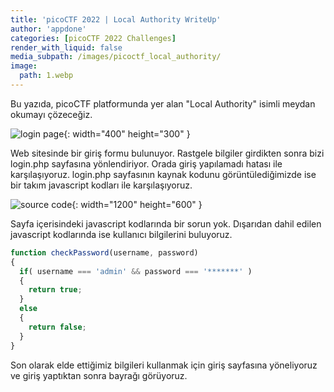 ```yaml
---
title: 'picoCTF 2022 | Local Authority WriteUp'
author: 'appdone'
categories: [picoCTF 2022 Challenges]
render_with_liquid: false
media_subpath: /images/picoctf_local_authority/
image:
  path: 1.webp
---
```


Bu yazıda, picoCTF platformunda yer alan "Local Authority" isimli meydan okumayı çözeceğiz.

![login page](1.webp){: width="400" height="300" }

Web sitesinde bir giriş formu bulunuyor. Rastgele bilgiler girdikten sonra bizi login.php sayfasına yönlendiriyor. Orada giriş yapılamadı hatası ile karşılaşıyoruz. login.php sayfasının kaynak kodunu görüntülediğimizde ise bir takım javascript kodları ile karşılaşıyoruz.

![source code](2.webp){: width="1200" height="600" }

Sayfa içerisindeki javascript kodlarında bir sorun yok. Dışarıdan dahil edilen javascript kodlarında ise kullanıcı bilgilerini buluyoruz.

```js
function checkPassword(username, password)
{
  if( username === 'admin' && password === '*******' )
  {
    return true;
  }
  else
  {
    return false;
  }
}
```

Son olarak elde ettiğimiz bilgileri kullanmak için giriş sayfasına yöneliyoruz ve giriş yaptıktan sonra bayrağı görüyoruz.
